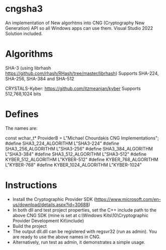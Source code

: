 # cngsha3

An implementation of New algorhtms into CNG (Cryptography New Generation) API so all Windows apps can use them.
Visual Studio 2022 Solution included.

# Algorithms
SHA-3 (using librhash https://github.com/rhash/RHash/tree/master/librhash)
Supports SHA-224, SHA-256, SHA-384 and SHA-512

CRYSTALS-Kyber: https://github.com/itzmeanjan/kyber
Supports 512,768,1024 bits

# Defines
The names are:

const wchar_t* ProviderB = L"Michael Chourdakis CNG Implementations";
#define SHA3_224_ALGORITHM  L"SHA3-224"
#define SHA3_256_ALGORITHM  L"SHA3-256"
#define SHA3_384_ALGORITHM  L"SHA3-384"
#define SHA3_512_ALGORITHM  L"SHA3-512"
#define KYBER_512_ALGORITHM  L"KYBER-512"
#define KYBER_768_ALGORITHM  L"KYBER-768"
#define KYBER_1024_ALGORITHM  L"KYBER-1024"

# Instructions
* Install the Cryptographic Provider SDK (https://www.microsoft.com/en-us/download/details.aspx?id=30688)
* In both dll and test project properties, set the C++ include path to the above CNG SDK (mine is set at c:\Windows Kits\10\Cryptographic Provider Development Kit\include)
* Build the project
* The output dll.dll can be registered with regsvr32 (run as admin). You are ready to use the above names in CNG.
* Alternatively, run test as admin, it demonstrates a simple usage.


